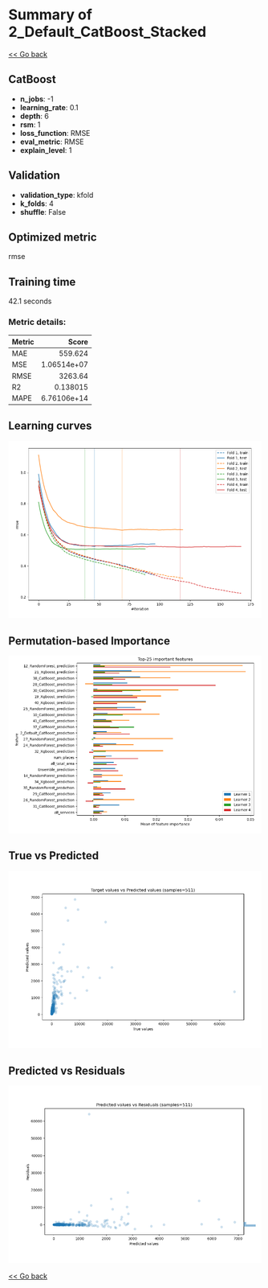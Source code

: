 # Summary of 2_Default_CatBoost_Stacked

[<< Go back](../README.md)


## CatBoost
- **n_jobs**: -1
- **learning_rate**: 0.1
- **depth**: 6
- **rsm**: 1
- **loss_function**: RMSE
- **eval_metric**: RMSE
- **explain_level**: 1

## Validation
 - **validation_type**: kfold
 - **k_folds**: 4
 - **shuffle**: False

## Optimized metric
rmse

## Training time

42.1 seconds

### Metric details:
| Metric   |          Score |
|:---------|---------------:|
| MAE      |  559.624       |
| MSE      |    1.06514e+07 |
| RMSE     | 3263.64        |
| R2       |    0.138015    |
| MAPE     |    6.76106e+14 |



## Learning curves
![Learning curves](learning_curves.png)

## Permutation-based Importance
![Permutation-based Importance](permutation_importance.png)
## True vs Predicted

![True vs Predicted](true_vs_predicted.png)


## Predicted vs Residuals

![Predicted vs Residuals](predicted_vs_residuals.png)



[<< Go back](../README.md)
